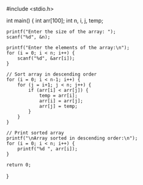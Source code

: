 #include <stdio.h>

int main() {
    int arr[100];
    int n, i, j, temp;
    
    printf("Enter the size of the array: ");
    scanf("%d", &n);
    
    printf("Enter the elements of the array:\n");
    for (i = 0; i < n; i++) {
        scanf("%d", &arr[i]);
    }
    
    // Sort array in descending order
    for (i = 0; i < n-1; i++) {
        for (j = i+1; j < n; j++) {
            if (arr[i] < arr[j]) {
                temp = arr[i];
                arr[i] = arr[j];
                arr[j] = temp;
            }
        }
    }
    
    // Print sorted array
    printf("\nArray sorted in descending order:\n");
    for (i = 0; i < n; i++) {
        printf("%d ", arr[i]);
    }
    
    return 0;
}
